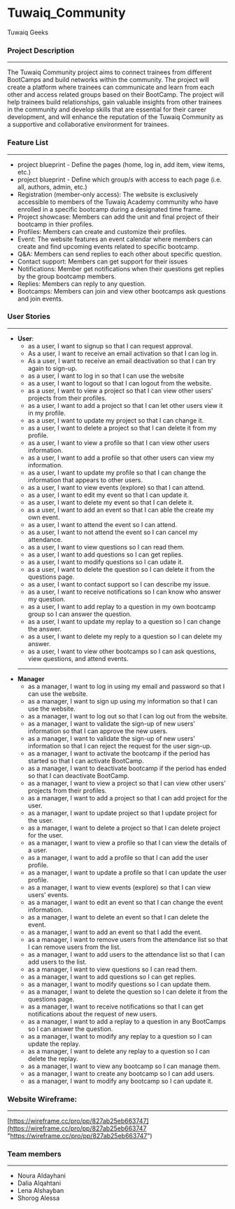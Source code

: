 # Tuwaiq_Community
Tuwaiq Geeks

### Project Description
------------------------------------
The Tuwaiq Community project aims to connect trainees from different BootCamps and build networks within the community. The project will create a platform where trainees can communicate and learn from each other and access related groups based on their BootCamp. The project will help trainees build relationships, gain valuable insights from other trainees in the community and develop skills that are essential for their career development, and will enhance the reputation of the Tuwaiq Community as a supportive and collaborative environment for trainees.

### Feature List
------------------------------------
 - project blueprint - Define the pages (home, log in, add item, view 		items, etc.)
 - project blueprint - Define which group/s with access to each page (i.e. all, authors, admin, etc.)
 - Registration (member-only access): The website is exclusively accessible to members of the Tuwaiq Academy community who have enrolled in a specific bootcamp during a designated time frame.
 - Project showcase: Members can add the unit and final project of their bootcamp in thier profiles.
 - Profiles: Members can create and customize their profiles.
 - Event: The website features an event calendar where members can create and find upcoming events related to specific bootcamp.
 - Q&A: Members can send replies to each other about specific question.
 - Contact support: Members can get support for their issues
 - Notifications: Member get notifications when their questions get replies by the group bootcamp members.
 - Replies: Members can reply to any question.
 - Bootcamps: Members can join and view other bootcamps ask questions and join events.

### User Stories 
------------------------------------
 - **User**:
	 - as a user, I want to signup so that I can request approval.
	 - As a user, I want to receive an email activation so that I can log in.
	 - As a user, I want to receive an email deactivation so that I can try again to sign-up.
	 - as a user, I want to log in so that I can use the website
	 - as a user, I want to logout so that I can logout from the website.
	 - as a user, I want to view a project so that I can view other users' projects from their profiles.
	 - as a user, I want to add a project so that I can let other users view it in my profile.
	 - as a user, I want to update my project so that I can change it.
	 - as a user, I want to delete a project so that I can delete it from my profile.
	 - as a user, I want to view a profile so that I can view other users information.
	 - as a user, I want to add a profile so that other users can view my information.
	 - as a user, I want to update my profile so that I can change the information that appears to other users.
	 - as a user, I want to view events (explore) so that I can attend.
	 - as a user, I want to edit my event so that I can update it.
	 - as a user, I want to delete my event so that I can delete it.
	 - as a user, I want to add an event so that I can able the create my own event.
	 - as a user, I want to attend the event so I can attend.
	 - as a user, I want to not attend the event so I can cancel my attendance.
	 - as a user, I want to view questions so I can read them.
	 - as a user, I want to add questions so I can get replies.
	 - as a user, I want to modify questions so I can udate it.
	 - as a user, I want to delete the question so I can delete it from the questions page.
	 - as a user, I want to contact support so I can describe my issue.
	 - as a user, I want to receive notifications so I can know who answer my question.
	 - as a user, I want to add replay to a question in my own bootcamp group so I can answer the question.
	 - as a user, I want to update my replay to a question so I can change the answer.
	 - as a user, I want to delete my reply to a question so I can delete my answer.
	 - as a user, I want to view other bootcamps so I can ask questions, view questions, and attend events.
	------------------------------------
 - **Manager**
	 - as a manager, I want to log in using my email and password so that I can use the website.  
	- as a manager, I want to sign up using my information so that I can use the website.  
	- as a manager, I want to log out so that I can log out from the website.  
	- as a manager, I want to validate the sign-up of new users' information so that I can approve the new users.  
	- as a manager, I want to validate the sign-up of new users' information so that I can reject the request for the user sign-up.  
	- as a manager, I want to activate the bootcamp if the period has started so that I can activate BootCamp.  
	- as a manager, I want to deactivate bootcamp if the period has ended so that I can deactivate BootCamp.  
	- as a manager, I want to view a project so that I can view other users' projects from their profiles.  
	- as a manager, I want to add a project so that I can add project for the user.  
	- as a manager, I want to update project so that I update project for the user.  
	- as a manager, I want to delete a project so that I can delete project for the user.  
	- as a manager, I want to view a profile so that I can view the details of a user.  
	- as a manager, I want to add a profile so that I can add the user profile.  
	- as a manager, I want to update a profile so that I can update the user profile.  
	- as a manager, I want to view events (explore) so that I can view users' events.  
	- as a manager, I want to edit an event so that I can change the event information.  
	- as a manager, I want to delete an event so that I can delete the event.  
	- as a manager, I want to add an event so that I add the event.  
	- as a manager, I want to remove users from the attendance list so that I can remove users from the list.  
	- as a manager, I want to add users to the attendance list so that I can add users to the list.  
	- as a manager, I want to view questions so I can read them.  
	- as a manager, I want to add questions so I can get replies.  
	- as a manager, I want to modify questions so I can update them.  
	- as a manager, I want to delete the question so I can delete it from the questions page.  
	- as a manager, I want to receive notifications so that I can get notifications about the request of new users.  
	- as a manager, I want to add a replay to a question in any BootCamps so I can answer the question.  
	- as a manager, I want to modify any replay to a question so I can update the replay.  
	- as a manager, I want to delete any replay to a question so I can delete the replay.  
	- as a manager, I want to view any bootcamp so I can manage them.  
	- as a manager, I want to create any bootcamp so I can add users.  
	- as a manager, I want to modify any bootcamp so I can update it.

 

### Website Wireframe:
------------------------------------
[https://wireframe.cc/pro/pp/827ab25eb663747](https://wireframe.cc/pro/pp/827ab25eb663747 "https://wireframe.cc/pro/pp/827ab25eb663747")



### Team members
------------

 - Noura Aldayhani
 - Dalia Alqahtani
 - Lena Alshayban
 - Shorog Alessa

